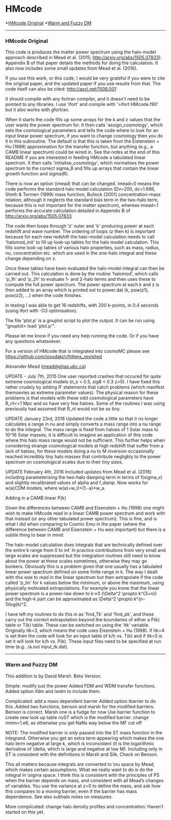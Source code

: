 # <a name="top"></a>HMcode
*[HMcode Original](#original)
*[Warm and Fuzzy DM](#WarmFuzzy)

--------------------------------
### <a name="original"></a>HMcode Original
This code is produces the matter power spectrum using the halo-model approach described in Mead et al. (2015; http://arxiv.org/abs/1505.07833). Appendix B of that paper details the methods for doing the calculation. It also now includes some small updates from Mead et al. (2016).

If you use this work, or this code, I would be very grateful if you were to cite the original paper, and the updated paper if you use results from that. The code itself can also be cited: http://ascl.net/1508.001

It should compile with any fortran compiler, and it doesn't need to be pointed to any libraries. I use 'ifort' and compile with '>ifort HMcode.f90' but it also works with gfortran.

When it starts the code fills up some arrays for the k and z values that the user wants the power spectrum for. It then calls 'assign_cosmology', which sets the cosmological parameters and tells the code where to look for an input linear power spectrum, if you want to change cosmology then you do it in this subroutine. The default is that this is taken from the Eistenstein + Hu (1998) approximation for the transfer function, but anything (e.g., a CAMB linear spectrum) could be wired in. See the notes at the end of this README if you are interested in feeding HMcode a tabulated linear spectrum. It then calls 'initialise_cosmology', which normalises the power spectrum to the correct sigma_8 and fills up arrays that contain the linear growth function and sigma(R).

There is now an option (imead) that can be changed. imead=0 means the code performs the standard halo model calculation (Dv=200, dc=1.686, Sheth & Tormen (1999) mass function, Bullock (2001) concentration-mass relation; although it neglects the standard bias term in the two-halo term, because this is not important for the matter spectrum), whereas imead=1 performs the accurate calculation detailed in Appendix B of http://arxiv.org/abs/1505.07833 

The code then loops through 'z' outer and 'k' producing power at each redshift and wave number. The ordering of loops (z then k) is important because for each new redshift the halo-model calculation needs to call 'halomod_init' to fill up look-up tables for the halo model calculation. This fills some look-up tables of various halo properties, such as mass, radius, nu, concentration etc. which are used in the one-halo integral and these change depending on z.

Once these tables have been evaluated the halo-model integral can then be carried out. This calculation is done by the routine 'halomod', which calls 'p_1h' and 'p_2h' to evaluate 1- and 2-halo terms and then uses these to compute the full power spectrum. The power spectrum at each k and z is then added to an array which is printed out to power.dat (k, pow(z1), pow(z2), ...) when the code finishes.

In testing I was able to get 16 redshifts, with 200 k-points, in 0.4 seconds (using ifort with -O3 optimisation). 

The file 'plot.p' is a gnuplot script to plot the output. It can be run using "gnuplot> load 'plot.p'".

Please let me know if you need any help running the code. Or if you have any questions whatsoever.

For a version of HMcode that is integrated into cosmoMC please see https://github.com/sjoudaki/cfhtlens_revisited

Alexander Mead
(mead@phas.ubc.ca)

UPDATE - July 7th, 2015
One user reported crashes that occured for quite extreme cosmological models (n_s < 0.5, sig8 < 0.3 z>5). I have fixed this rather crudely by adding IF statements that catch problems (which manifest themsevles as extreme parameter values). The physical reason for these problems is that models with these odd cosmological parameters have R_nl<<1 Mpc and so have very few haloes. Some of the routines I was using previously had assumed that R_nl would not be so tiny.

UPDATE January 23rd, 2016
Updated the code a little so that it no longer calculates a range in nu and simply converts a mass range into a nu range to do the integral. The mass range is fixed from haloes of 1 Solar mass to 10^16 Solar masses, it is difficult to imagine an application of this code where this halo mass range would not be sufficient. This further helps when considering strange cosmological models at high redshift that suffer from a lack of haloes, for these models doing a nu to M inversion occasionally reached incredibly tiny halo masses that contribute negligbly to the power spectrum on cosmological scales due to their tiny sizes.

UPDATE February 4th, 2016
Included updates from Mead et al. (2016) including parameterising the two-halo damping term in terms of f(sigma_v) and slightly recalibrated values of alpha and f_damp. Now works for w(a)CDM models, where w(a)=w_0+(1.-a)*w_a.

Adding in a CAMB linear P(k)

Given the differences between CAMB and Eisenstein + Hu (1998) one might wish to make HMcode read in a linear CAMB power spectrum and work with that instead (or any other tabulated power spectrum). This is fine, and is what I did when comparing to Cosmic Emu in the paper (where the difference between CAMB and Eisenstein + Hu *was* important) but there is a subtle thing to bear in mind:

The halo-model calculation does integrals that are technically defined over the entire k range from 0 to inf. In practice contributions from very small and large scales are suppressed but the integration routines still need to know about the power at these scales sometimes, otherwise they may go bonkers. Obviously this is a problem given that one usually has a tabulated linear power spectrum defined on some finite range in k. The way I dealt with this was to read in the linear spectrum but then extrapolate if the code called 'p_lin' for k values below the minimum, or above the maximum, using physically motivated extrapolations. For example you know that the linear power spectrum is a power-law down to k->0 (\Delta^2 \propto k^{3+n}) and the high-k part can be approximated as \Delta^2 \propto k^{n-1}log(k)^2. 

I have left my routines to do this in as 'find_Tk' and 'find_pk', and these carry out the correct extrapolation beyond the boundaries of either a P(k) table or T(k) table. These can be switched on using the 'itk' variable. Originally itk=3, which means the code uses Eisenstein + Hu (1998). If itk=4 is set then the code will look for an input table of k/h vs. T(k) and if itk=5 is set it will look for k/h vs. P(k). These input files need to be specified at run time (e.g. ./a.out input_tk.dat).

-------------------------------
### <a name="WarmFuzzy"></a>Warm and Fuzzy DM
This addition is by David Marsh. Beta Version.

Simple: modify just the power
Added FDM and WDM transfer functions. Added option ifdm and iwdm to include them.

Complicated: add a mass dependent barrier
Added option ibarrier to do this. Added two functions, benson and marsh for the modified barriers. Benson is correct. Marsh one is a fudge for now Use barrier function to create new look up table nuST which is the modified barrier.  change mmin=1.e6, as otherwise you get NaNs way below the MF cut off

NOTE: The modified barrier is *only* passed into the ST mass function in the integrand. Otherwise you get an extra term appearing which makes the one halo term negative at large k, which is inconsistent (it is the logarithmic derivative of \delta, which is large and negative at low M). Including only in ST is consistent with the definitions in Marsh and Silk. Check on Benson. 

This all matters because integrals are converted to \nu space by Mead, which makes certain assumptions. What we really want to do is do the integral in \sigma space. I think this is consistent with the principles of PS when the barrier depends on mass, and consistent with all Mead’s changes of variables. You use the variance at z=0 to define the mass, and ask how this compares to a moving barrier, even if the barrier has mass dependence. See also subhalo notes on measures.


More complicated: change halo density profiles and concentration: Haven’t started on this yet.


